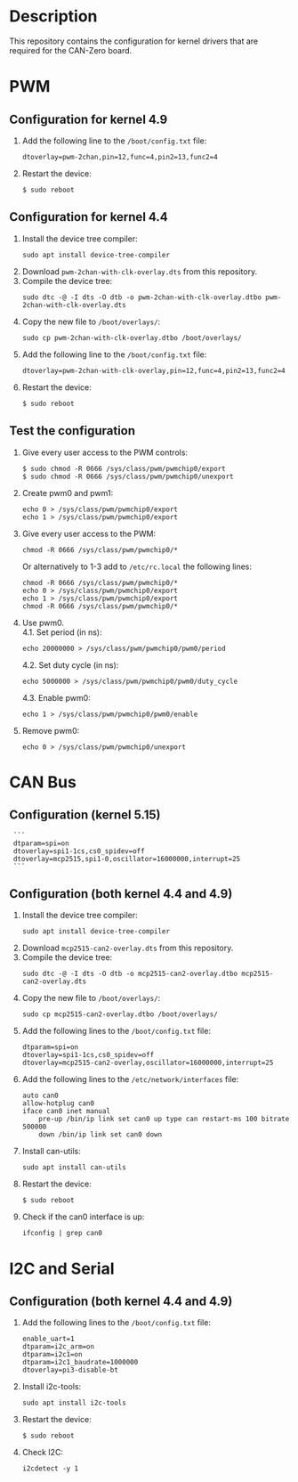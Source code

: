 # Description #

This repository contains the configuration for kernel drivers that are required for the CAN-Zero board.

# PWM #

## Configuration for kernel 4.9 ##

1. Add the following line to the `/boot/config.txt` file:
    ```
    dtoverlay=pwm-2chan,pin=12,func=4,pin2=13,func2=4
    ```
2. Restart the device:
    ```
    $ sudo reboot
    ```
    
## Configuration for kernel 4.4 ##

1. Install the device tree compiler:
    ```
    sudo apt install device-tree-compiler
    ```
2. Download `pwm-2chan-with-clk-overlay.dts` from this repository.
3. Compile the device tree:
    ```
    sudo dtc -@ -I dts -O dtb -o pwm-2chan-with-clk-overlay.dtbo pwm-2chan-with-clk-overlay.dts
    ```
4. Copy the new file to `/boot/overlays/`:
    ```
    sudo cp pwm-2chan-with-clk-overlay.dtbo /boot/overlays/
    ```
5. Add the following line to the `/boot/config.txt` file:
    ```
    dtoverlay=pwm-2chan-with-clk-overlay,pin=12,func=4,pin2=13,func2=4
    ```
6. Restart the device:
    ```
    $ sudo reboot
    ```


## Test the configuration ##

1. Give every user access to the PWM controls:
    ```
    $ sudo chmod -R 0666 /sys/class/pwm/pwmchip0/export
    $ sudo chmod -R 0666 /sys/class/pwm/pwmchip0/unexport
    ```

2. Create pwm0 and pwm1:
	```
	echo 0 > /sys/class/pwm/pwmchip0/export
	echo 1 > /sys/class/pwm/pwmchip0/export
	```

3. Give every user access to the PWM:
	```
	chmod -R 0666 /sys/class/pwm/pwmchip0/*
	```

	Or alternatively to 1-3 add to `/etc/rc.local` the following lines:
	```
	chmod -R 0666 /sys/class/pwm/pwmchip0/*
	echo 0 > /sys/class/pwm/pwmchip0/export
	echo 1 > /sys/class/pwm/pwmchip0/export
	chmod -R 0666 /sys/class/pwm/pwmchip0/*
	```

4. Use pwm0.\
   4.1. Set period (in ns):
     ```
     echo 20000000 > /sys/class/pwm/pwmchip0/pwm0/period
     ```
    
   4.2. Set duty cycle (in ns):
     ```
     echo 5000000 > /sys/class/pwm/pwmchip0/pwm0/duty_cycle
     ```
    
   4.3. Enable pwm0:
     ```
     echo 1 > /sys/class/pwm/pwmchip0/pwm0/enable
     ```
 5. Remove pwm0:
     ```
     echo 0 > /sys/class/pwm/pwmchip0/unexport
     ```
 
 # CAN Bus #
 
 ## Configuration (kernel 5.15) ##
     ``` 
     dtparam=spi=on 
     dtoverlay=spi1-1cs,cs0_spidev=off
     dtoverlay=mcp2515,spi1-0,oscillator=16000000,interrupt=25
     ``` 
 ## Configuration (both kernel 4.4 and 4.9) ##
 
1. Install the device tree compiler:
    ```
    sudo apt install device-tree-compiler
    ```
2. Download `mcp2515-can2-overlay.dts` from this repository.
3. Compile the device tree:
    ```
    sudo dtc -@ -I dts -O dtb -o mcp2515-can2-overlay.dtbo mcp2515-can2-overlay.dts
    ```
4. Copy the new file to `/boot/overlays/`:
    ```
    sudo cp mcp2515-can2-overlay.dtbo /boot/overlays/
    ```
5. Add the following lines to the `/boot/config.txt` file:
    ```
    dtparam=spi=on
    dtoverlay=spi1-1cs,cs0_spidev=off
    dtoverlay=mcp2515-can2-overlay,oscillator=16000000,interrupt=25
    ```
6. Add the following lines to the `/etc/network/interfaces` file:
    ```
    auto can0
    allow-hotplug can0
    iface can0 inet manual
        pre-up /bin/ip link set can0 up type can restart-ms 100 bitrate 500000
        down /bin/ip link set can0 down
    ```
7. Install can-utils:
    ```
    sudo apt install can-utils
    ```
8. Restart the device:
    ```
    $ sudo reboot
    ```
9. Check if the can0 interface is up:
    ```
    ifconfig | grep can0
    ```
    
# I2C and Serial #

## Configuration (both kernel 4.4 and 4.9) ##

1. Add the following lines to the `/boot/config.txt` file:
    ```
    enable_uart=1
    dtparam=i2c_arm=on
	dtparam=i2c1=on
	dtparam=i2c1_baudrate=1000000
    dtoverlay=pi3-disable-bt
    ```
2. Install i2c-tools:
    ```
    sudo apt install i2c-tools
    ```
3. Restart the device:
    ```
    $ sudo reboot
    ```
4. Check I2C:
    ```
    i2cdetect -y 1
    ```
